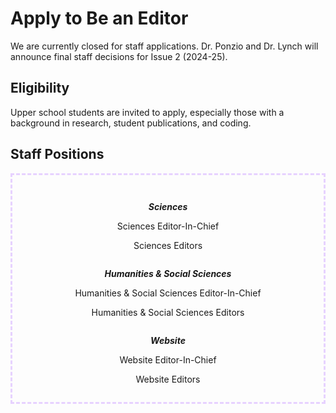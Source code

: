 # Apply to Be an Editor

We are currently closed for staff applications. Dr. Ponzio and Dr. Lynch will announce final staff decisions for Issue 2 (2024-25).

## Eligibility

Upper school students are invited to apply, especially those with a background in research, student publications, and coding.

## Staff Positions

<div style="text-align: center; border-width: 3px; border-style:dashed; border-color:#E7D2FF; padding: 1em;"> 

<p> </p>

<div class="row">

<div class="column">

***Sciences***

Sciences Editor-In-Chief

Sciences Editors

</div>

<div class="column">

***Humanities & Social Sciences***

Humanities & Social Sciences Editor-In-Chief

Humanities & Social Sciences Editors

</div>

<div class="column">

***Website***

Website Editor-In-Chief

Website Editors

</div>

</div>